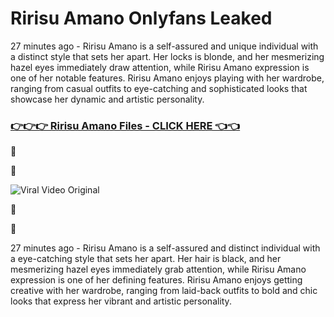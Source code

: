 # Ririsu Amano Onlyfans Leaked

<p>27 minutes ago - Ririsu Amano is a self-assured and unique individual with a distinct style that sets her apart. Her locks is blonde, and her mesmerizing hazel eyes immediately draw attention, while Ririsu Amano expression is one of her notable features. Ririsu Amano enjoys playing with her wardrobe, ranging from casual outfits to eye-catching and sophisticated looks that showcase her dynamic and artistic personality.</p><p>
<h3><a href="https://fansleaks.com-getfree.pro/ririsu-amano" rel="nofollow">👉👉👉 Ririsu Amano Files - CLICK HERE 👈👈</a></h3>
<p>🔻</p>
<p>🔻</p> <p>
<a href="https://fansleaks.com-getfree.pro/ririsu-amano" rel="nofollow"><img src="https://i.imgur.com/0ZbtXZ5.gif" alt="Viral Video Original" style="max-width: 100%; display: inline-block;" data-target="animated-image.originalImage"></a>
<p>🔻</p>
<p>🔻</p> <p>27 minutes ago - Ririsu Amano is a self-assured and distinct individual with a eye-catching style that sets her apart. Her hair is black, and her mesmerizing hazel eyes immediately grab attention, while Ririsu Amano expression is one of her defining features. Ririsu Amano enjoys getting creative with her wardrobe, ranging from laid-back outfits to bold and chic looks that express her vibrant and artistic personality.</p>